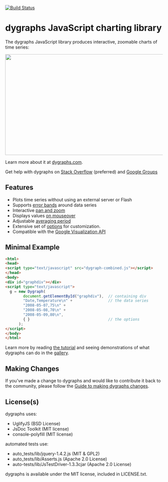 [![Build Status](https://travis-ci.org/danvk/dygraphs.svg?branch=markdown-readme)](https://travis-ci.org/danvk/dygraphs)
# dygraphs JavaScript charting library

The dygraphs JavaScript library produces interactive, zoomable charts of time series:

<img src="https://cloud.githubusercontent.com/assets/98301/5311286/eb760eea-7c10-11e4-9a59-1d144e51a15b.png" width="618" height="322">

Learn more about it at [dygraphs.com](http://www.dygraphs.com).

Get help with dygraphs on
[Stack Overflow](http://stackoverflow.com/questions/tagged/dygraphs) (preferred) and 
[Google Groups](http://groups.google.com/group/dygraphs-users)

## Features
* Plots time series without using an external server or Flash
* Supports [error bands](http://dygraphs.com/tests/legend-values.html) around data series
* Interactive [pan and zoom](http://dygraphs.com/tests/link-interaction.html)
* Displays values [on mouseover](http://dygraphs.com/tests/legend-values.html)
* Adjustable [averaging period](http://dygraphs.com/tests/temperature-sf-ny.html)
* Extensive set of [options](http://www.dygraphs.com/options.html) for customization.
* Compatible with the [Google Visualization API](http://dygraphs.com/data.html#datatable)

## Minimal Example
```html
<html>
<head>
<script type="text/javascript" src="dygraph-combined.js"></script>
</head>
<body>
<div id="graphdiv"></div>
<script type="text/javascript">
  g = new Dygraph(
        document.getElementById("graphdiv"),  // containing div
        "Date,Temperature\n" +                // the data series
        "2008-05-07,75\n" +
        "2008-05-08,70\n" +
        "2008-05-09,80\n",
        { }                                   // the options
      );
</script>
</body>
</html>
```

Learn more by reading [the tutorial](http://www.dygraphs.com/tutorial.html) and
seeing demonstrations of what dygraphs can do in the
[gallery](http://www.dygraphs.com/gallery).

## Making Changes
If you've made a change to dygraphs and would like to contribute it back to the
community, please follow the [Guide to making dygraphs
changes](http://dygraphs.com/changes.html).

## License(s)
dygraphs uses:
 - UglifyJS (BSD License)
 - JsDoc Toolkit (MIT license)
 - console-polyfill (MIT license)

automated tests use:
 - auto_tests/lib/jquery-1.4.2.js (MIT & GPL2)
 - auto_tests/lib/Asserts.js (Apache 2.0 License)
 - auto-tests/lib/JsTestDriver-1.3.3cjar (Apache 2.0 License)

dygraphs is available under the MIT license, included in LICENSE.txt.
